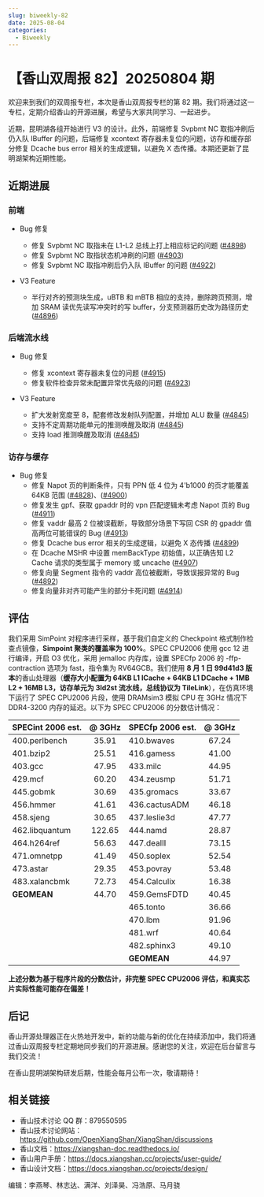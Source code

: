 ```yaml
---
slug: biweekly-82
date: 2025-08-04
categories:
  - Biweekly
---
```


# 【香山双周报 82】20250804 期

欢迎来到我们的双周报专栏，本次是香山双周报专栏的第 82 期。我们将通过这一专栏，定期介绍香山的开源进展，希望与大家共同学习、一起进步。

近期，昆明湖各组开始进行 V3 的设计。此外，前端修复 Svpbmt NC 取指冲刷后仍入队 IBuffer 的问题，后端修复 xcontext 寄存器未复位的问题，访存和缓存部分修复 Dcache bus error 相关的生成逻辑，以避免 X 态传播。本期还更新了昆明湖架构近期性能。


<!-- more -->

## 近期进展

### 前端

- Bug 修复
    - 修复 Svpbmt NC 取指未在 L1-L2 总线上打上相应标记的问题 ([#4898](https://github.com/OpenXiangShan/XiangShan/pull/4898))
    - 修复 Svpbmt NC 取指状态机冲刷的问题 ([#4903](https://github.com/OpenXiangShan/XiangShan/pull/4903))
    - 修复 Svpbmt NC 取指冲刷后仍入队 IBuffer 的问题 ([#4922](https://github.com/OpenXiangShan/XiangShan/pull/4922))

- V3 Feature
    - 半行对齐的预测块生成，uBTB 和 mBTB 相应的支持，删除跨页预测，增加 SRAM 读优先读写冲突时的写 buffer，分支预测器历史改为路径历史 ([#4896](https://github.com/OpenXiangShan/XiangShan/pull/4896))

### 后端流水线

- Bug 修复
    - 修复 xcontext 寄存器未复位的问题 ([#4915](https://github.com/OpenXiangShan/XiangShan/pull/4915))
    - 修复软件检查异常未配置异常优先级的问题 ([#4923](https://github.com/OpenXiangShan/XiangShan/pull/4923))

- V3 Feature
    - 扩大发射宽度至 8，配套修改发射队列配置，并增加 ALU 数量 ([#4845](https://github.com/OpenXiangShan/XiangShan/pull/4845))
    - 支持不定周期功能单元的推测唤醒及取消 ([#4845](https://github.com/OpenXiangShan/XiangShan/pull/4845))
    - 支持 load 推测唤醒及取消 ([#4845](https://github.com/OpenXiangShan/XiangShan/pull/4845))

### 访存与缓存

- Bug 修复
    - 修复 Napot 页的判断条件，只有 PPN 低 4 位为 4'b1000 的页才能覆盖 64KB 范围 ([#4828](https://github.com/OpenXiangShan/XiangShan/pull/4828))、([#4900](https://github.com/OpenXiangShan/XiangShan/pull/4900))
    - 修复发生 gpf、获取 gpaddr 时的 vpn 匹配逻辑未考虑 Napot 页的 Bug ([#4911](https://github.com/OpenXiangShan/XiangShan/pull/4911))
    - 修复 vaddr 最高 2 位被误截断，导致部分场景下写回 CSR 的 gpaddr 值高两位可能错误的 Bug ([#4913](https://github.com/OpenXiangShan/XiangShan/pull/4913))
    - 修复 Dcache bus error 相关的生成逻辑，以避免 X 态传播 ([#4899](https://github.com/OpenXiangShan/XiangShan/pull/4899))
    - 在 Dcache MSHR 中设置 memBackType 初始值，以正确告知 L2 Cache 请求的类型属于 memory 或 uncache ([#4907](https://github.com/OpenXiangShan/XiangShan/pull/4907))
    - 修复向量 Segment 指令的 vaddr 高位被截断，导致误报异常的 Bug ([#4892](https://github.com/OpenXiangShan/XiangShan/pull/4892))
    - 修复向量非对齐可能产生的部分卡死问题 ([#4914](https://github.com/OpenXiangShan/XiangShan/pull/4914))


## 评估

我们采用 SimPoint 对程序进行采样，基于我们自定义的 Checkpoint 格式制作检查点镜像，**Simpoint 聚类的覆盖率为 100%**。SPEC CPU2006 使用 gcc 12 进行编译，开启 O3 优化，采用 jemalloc 内存库，设置 SPECfp 2006 的 -ffp-contraction 选项为 fast，指令集为 RV64GCB。我们使用 **8 月 1 日 99d41d3 版本**的香山处理器（**缓存大小配置为 64KB L1 ICache + 64KB L1 DCache + 1MB L2 + 16MB L3，访存单元为 3ld2st 流水线，总线协议为 TileLink**），在仿真环境下运行了 SPEC CPU2006 片段，使用 DRAMsim3 模拟 CPU 在 3GHz 情况下 DDR4-3200 内存的延迟。以下为 SPEC CPU2006 的分数估计情况：

| SPECint 2006 est. | @ 3GHz | SPECfp 2006 est.  | @ 3GHz |
| :---------------- | :----: | :---------------- | :----: |
| 400.perlbench     | 35.91  | 410.bwaves        | 67.24  |
| 401.bzip2         | 25.51  | 416.gamess        | 41.00  |
| 403.gcc           | 47.95  | 433.milc          | 44.95  |
| 429.mcf           | 60.20  | 434.zeusmp        | 51.71  |
| 445.gobmk         | 30.69  | 435.gromacs       | 33.67  |
| 456.hmmer         | 41.61  | 436.cactusADM     | 46.18  |
| 458.sjeng         | 30.65  | 437.leslie3d      | 47.77  |
| 462.libquantum    | 122.65 | 444.namd          | 28.87  |
| 464.h264ref       | 56.63  | 447.dealII        | 73.15  |
| 471.omnetpp       | 41.49  | 450.soplex        | 52.54  |
| 473.astar         | 29.35  | 453.povray        | 53.48  |
| 483.xalancbmk     | 72.73  | 454.Calculix      | 16.38  |
| **GEOMEAN**       | 44.70  | 459.GemsFDTD      | 40.45  |
|                   |        | 465.tonto         | 36.66  |
|                   |        | 470.lbm           | 91.96  |
|                   |        | 481.wrf           | 40.64  |
|                   |        | 482.sphinx3       | 49.10  |
|                   |        | **GEOMEAN**       | 44.97  |

**上述分数为基于程序片段的分数估计，非完整 SPEC CPU2006 评估，和真实芯片实际性能可能存在偏差！**

## 后记

香山开源处理器正在火热地开发中，新的功能与新的优化在持续添加中，我们将通过香山双周报专栏定期地同步我们的开源进展。感谢您的关注，欢迎在后台留言与我们交流！

在香山昆明湖架构研发后期，性能会每月公布一次，敬请期待！

## 相关链接

- 香山技术讨论 QQ 群：879550595
- 香山技术讨论网站：https://github.com/OpenXiangShan/XiangShan/discussions
- 香山文档：https://xiangshan-doc.readthedocs.io/
- 香山用户手册：https://docs.xiangshan.cc/projects/user-guide/
- 香山设计文档：https://docs.xiangshan.cc/projects/design/

编辑：李燕琴、林志达、满洋、刘泽昊、冯浩原、马月骁
